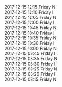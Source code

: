 2017-12-15 12:15 Friday  N  
2017-12-15 12:10 Friday  I  
2017-12-15 12:05 Friday  N  
2017-12-15 12:00 Friday  I  
2017-12-15 10:45 Friday  N  
2017-12-15 10:40 Friday  I  
2017-12-15 10:35 Friday  N  
2017-12-15 10:30 Friday  I  
2017-12-15 10:00 Friday  N  
2017-12-15 08:45 Friday  I  
2017-12-15 08:35 Friday  N  
2017-12-15 08:30 Friday  I  
2017-12-15 08:25 Friday  N  
2017-12-15 08:20 Friday  I  
2017-12-15 08:15 Friday  N  
